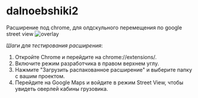 # dalnoebshiki2
Расширение под chrome, для олдскульного перемещения по google street view
![overlay](https://github.com/artesk/dalnoebshiki2/assets/1773067/3cdf693b-2305-4db5-96cd-e996f227320f)


*Шаги для тестирования расширения*:
1. Откройте Chrome и перейдите на chrome://extensions/.
2. Включите режим разработчика в правом верхнем углу.
3. Нажмите "Загрузить распакованное расширение" и выберите папку с вашим проектом.
4. Перейдите на Google Maps и войдите в режим Street View, чтобы увидеть оверлей кабины грузовика.
